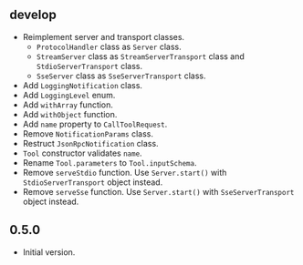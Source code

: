 ## develop

- Reimplement server and transport classes.
  - `ProtocolHandler` class as `Server` class.
  - `StreamServer` class as `StreamServerTransport` class and `StdioServerTransport` class.
  - `SseServer` class as `SseServerTransport` class.
- Add `LoggingNotification` class.
- Add `LoggingLevel` enum.
- Add `withArray` function.
- Add `withObject` function.
- Add `name` property to `CallToolRequest`.
- Remove `NotificationParams` class.
- Restruct `JsonRpcNotification` class.
- `Tool` constructor validates `name`.
- Rename `Tool.parameters` to `Tool.inputSchema`.
- Remove `serveStdio` function. Use `Server.start()` with `StdioServerTransport` object instead.
- Remove `serveSse` function. Use `Server.start()` with `SseServerTransport` object instead.

## 0.5.0

- Initial version.

